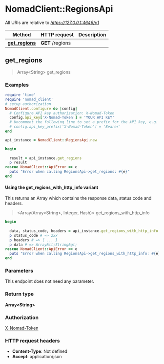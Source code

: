 # NomadClient::RegionsApi

All URIs are relative to *https://127.0.0.1:4646/v1*

| Method | HTTP request | Description |
| ------ | ------------ | ----------- |
| [**get_regions**](RegionsApi.md#get_regions) | **GET** /regions |  |


## get_regions

> Array&lt;String&gt; get_regions



### Examples

```ruby
require 'time'
require 'nomad_client'
# setup authorization
NomadClient.configure do |config|
  # Configure API key authorization: X-Nomad-Token
  config.api_key['X-Nomad-Token'] = 'YOUR API KEY'
  # Uncomment the following line to set a prefix for the API key, e.g. 'Bearer' (defaults to nil)
  # config.api_key_prefix['X-Nomad-Token'] = 'Bearer'
end

api_instance = NomadClient::RegionsApi.new

begin
  
  result = api_instance.get_regions
  p result
rescue NomadClient::ApiError => e
  puts "Error when calling RegionsApi->get_regions: #{e}"
end
```

#### Using the get_regions_with_http_info variant

This returns an Array which contains the response data, status code and headers.

> <Array(Array&lt;String&gt;, Integer, Hash)> get_regions_with_http_info

```ruby
begin
  
  data, status_code, headers = api_instance.get_regions_with_http_info
  p status_code # => 2xx
  p headers # => { ... }
  p data # => Array&lt;String&gt;
rescue NomadClient::ApiError => e
  puts "Error when calling RegionsApi->get_regions_with_http_info: #{e}"
end
```

### Parameters

This endpoint does not need any parameter.

### Return type

**Array&lt;String&gt;**

### Authorization

[X-Nomad-Token](../README.md#X-Nomad-Token)

### HTTP request headers

- **Content-Type**: Not defined
- **Accept**: application/json

